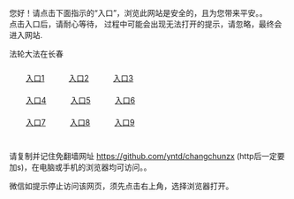 您好！请点击下面指示的“入口”，浏览此网站是安全的，且为您带来平安。。 <br/>
点击入口后，请耐心等待， 过程中可能会出现无法打开的提示，请忽略，最终会进入网站. </br>

法轮大法在长春<br/>
<div style="padding:10px"><a style="margin:20px" target="_blank" href="https://dnexjl40vqwae.cloudfront.net/2Qpsp?ogmjhk" id="ccLink1" rel="nofollow">入口1</a> <a target="_blank" style="margin:20px" href="https://d3q7xqnwltoh73.cloudfront.net/2Qpsp?nydgh" id="ccLink2" rel="nofollow">入口2</a> <a style="margin:20px" target="_blank" href="https://d3g2gnx95vbvz4.cloudfront.net/2Qpsp?pshylq" id="ccLink3" rel="nofollow">入口3</a></div>

<div style="padding:10px" ><a style="margin:20px" target="_blank" href="https://dnexjl40vqwae.cloudfront.net/2Qpsp?ogmjhk" id="ccLink4" rel="nofollow">入口4</a> <a style="margin:20px" href="https://d3q7xqnwltoh73.cloudfront.net/2Qpsp?nydgh" target="_blank" id="ccLink5" rel="nofollow">入口5</a> <a style="margin:20px" href="https://d3g2gnx95vbvz4.cloudfront.net/2Qpsp?pshylq" target="_blank" id="ccLink6" rel="nofollow">入口6</a></div>

<div style="padding:10px"><a style="margin:20px" target="_blank" href="https://dnexjl40vqwae.cloudfront.net/2Qpsp?ogmjhk" id="ccLink7" rel="nofollow">入口7</a> <a style="margin:20px" href="https://d3q7xqnwltoh73.cloudfront.net/2Qpsp?nydgh" target="_blank" id="ccLink8" rel="nofollow">入口8</a> <a style="margin:20px" target="_blank" href="https://d3g2gnx95vbvz4.cloudfront.net/2Qpsp?pshylq" id="ccLink9" rel="nofollow">入口9</a></div>

<br/>



请复制并记住免翻墙网址 https://github.com/yntd/changchunzx (http后一定要加s)，在电脑或手机的浏览器均可访问。。<br/>

微信如提示停止访问该网页，须先点击右上角，选择浏览器打开。
